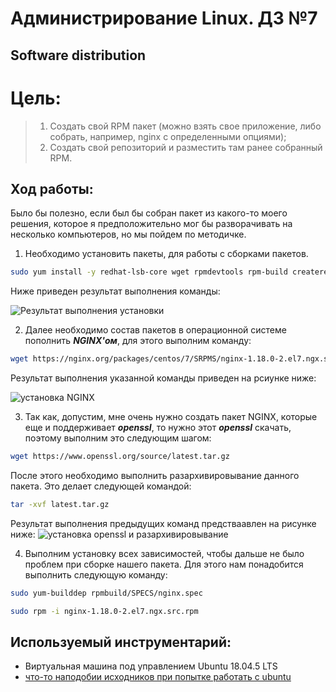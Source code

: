 # Администрирование Linux. ДЗ №7

## Software distribution

# Цель:
> 1) Создать свой RPM пакет (можно взять свое приложение, либо собрать, например, nginx с определенными опциями);
> 2) Создать свой репозиторий и разместить там ранее собранный RPM.

## Ход работы:

Было бы полезно, если был бы собран пакет из какого-то моего решения, которое я предположительно мог бы разворачивать на несколько компьютеров, но мы пойдем по методичке.

1. Необходимо установить пакеты, для работы с сборками пакетов.
  ```bash
  sudo yum install -y redhat-lsb-core wget rpmdevtools rpm-build createrepo yum-utils
  ```
  Ниже приведен результат выполнения команды:
  
  ![Результат выполнения установки](https://sun9-27.userapi.com/impf/la1vhaWw6XErjoWpFO8YCEsEKvpRIrNqcMb90Q/oIOxzl5KEZU.jpg?size=1023x408&quality=96&proxy=1&sign=6c204a81cd5394b4d8a693fdd6b85e46&type=album "Результат выполнения установки")
  
  
2. Далее необходимо состав пакетов в операционной системе пополнить ***NGINX'ом***, для этого выполним команду:
  ```bash
  wget https://nginx.org/packages/centos/7/SRPMS/nginx-1.18.0-2.el7.ngx.src.rpm
  ```
  
  Результат выполнения указанной команды приведен на рсиунке ниже:
  
  ![установка NGINX](https://sun9-11.userapi.com/impf/hxP2h85OMBrtD-BqxxtjPsrnjkpn5KK-k4OcVQ/RRho2u4EvpY.jpg?size=961x235&quality=96&proxy=1&sign=85f70e64e9eccd2d90d8580af3e44d36&type=album "установка NGINX")


3. Так как, допустим, мне очень нужно создать пакет NGINX, которые еще и поддерживает ***openssl***, то нужно этот ***openssl*** скачать, поэтому выполним это следующим шагом:
  ```bash
  wget https://www.openssl.org/source/latest.tar.gz
  ```
  
  После этого необходимо выполнить разархивировывание данного пакета. Это делает следующей командой:
  ```bash
  tar -xvf latest.tar.gz
  ```

  Результат выполнения предыдущих команд предстваавлен на рисунке ниже:
  ![установка openssl и разархивировывание](https://sun9-10.userapi.com/impf/LpDcG8BcDLrenJczRC_a5ujaa1vJVLg3K176SQ/zhrCL6dW9Q8.jpg?size=961x617&quality=96&proxy=1&sign=d1a4cacc86deccdd8caa5387d08c704d&type=album "установка openssl и разархивировывание")


4. Выполним установку всех зависимостей, чтобы дальше не было проблем при сборке нашего пакета. Для этого нам понадобится выполнить следующую команду:
  ```bash
  sudo yum-builddep rpmbuild/SPECS/nginx.spec
  ```
  
  
  


  ```bash
  sudo rpm -i nginx-1.18.0-2.el7.ngx.src.rpm
  ```
  
  
  
  
  

## Используемый инструментарий:
- Виртуальная машина под управлением Ubuntu 18.04.5 LTS
- [что-то наподобии исходников при попытке работать с ubuntu](http://rus-linux.net/MyLDP/po/packages.html)

